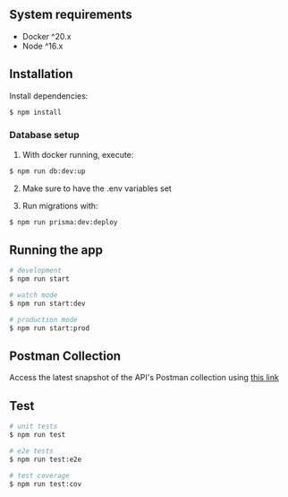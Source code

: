 ## System requirements
* Docker ^20.x
* Node ^16.x

## Installation

Install dependencies:
```bash
$ npm install
```

### Database setup

1. With docker running, execute:

```bash
$ npm run db:dev:up
```

2. Make sure to have the .env variables set

3. Run migrations with:

```bash
$ npm run prisma:dev:deploy
```

## Running the app

```bash
# development
$ npm run start

# watch mode
$ npm run start:dev

# production mode
$ npm run start:prod
```

## Postman Collection

Access the latest snapshot of the API's Postman collection using [this link](https://www.getpostman.com/collections/37f79a420b3d4b023c2d)

## Test

```bash
# unit tests
$ npm run test

# e2e tests
$ npm run test:e2e

# test coverage
$ npm run test:cov
```